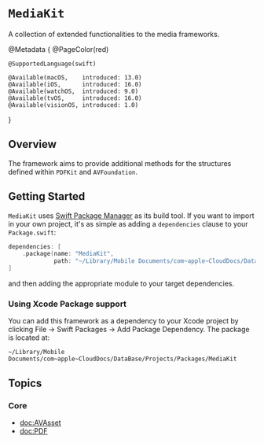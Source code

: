 # ``MediaKit``

A collection of extended functionalities to the media frameworks. 

@Metadata {
    @PageColor(red)
    
    @SupportedLanguage(swift)
    
    @Available(macOS,    introduced: 13.0)
    @Available(iOS,      introduced: 16.0)
    @Available(watchOS,  introduced: 9.0)
    @Available(tvOS,     introduced: 16.0)
    @Available(visionOS, introduced: 1.0)
}

## Overview

The framework aims to provide additional methods for the structures defined within `PDFKit` and `AVFoundation`.


## Getting Started

`MediaKit` uses [Swift Package Manager](https://www.swift.org/documentation/package-manager/) as its build tool. If you want to import in your own project, it's as simple as adding a `dependencies` clause to your `Package.swift`:
```swift
dependencies: [
    .package(name: "MediaKit", 
             path: "~/Library/Mobile Documents/com~apple~CloudDocs/DataBase/Projects/Packages/MediaKit")
]
```
and then adding the appropriate module to your target dependencies.

### Using Xcode Package support

You can add this framework as a dependency to your Xcode project by clicking File -> Swift Packages -> Add Package Dependency. The package is located at:
```
~/Library/Mobile Documents/com~apple~CloudDocs/DataBase/Projects/Packages/MediaKit
```


## Topics

### Core

- <doc:AVAsset>
- <doc:PDF>
